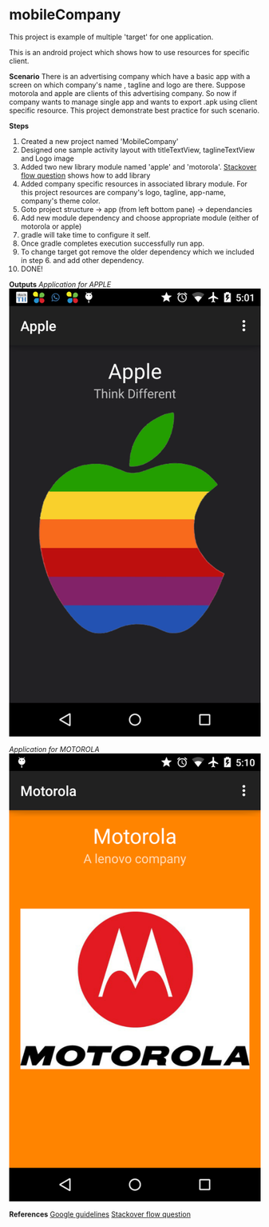 mobileCompany
=============

This project is example of multiple 'target' for one application. 

This is an android project which shows how to use resources for specific client. 

**Scenario**
There is an advertising company which have a basic app with a screen on which company's name , tagline and logo  are there. Suppose motorola and apple are clients of this advertising company. So now if company wants to manage single app and wants to export .apk using client specific resource. This project demonstrate best practice for such scenario.



**Steps**

 1. Created a new project named 'MobileCompany'
 2. Designed one sample activity layout with titleTextView, taglineTextView and Logo image
 3. Added two new library module named 'apple' and 'motorola'. [Stackover flow  question](http://stackoverflow.com/questions/16601299/how-to-create-a-library-project-in-android-studio-and-an-application-project-tha) shows how to add library
 4. Added company specific resources in associated library module. For this project resources are company's logo, tagline, app-name, company's theme color.
 5. Goto project structure -> app (from left bottom pane) -> dependancies
 6. Add new module dependency and choose appropriate module (either of motorola or apple)
 7. gradle will take time to configure it self. 
 8. Once gradle completes execution successfully run app.
 9. To change target got remove the older dependency which we included in step 6. and add other dependency.
 10. DONE!

**Outputs**
*Application for APPLE*
![Application for apple](https://raw.githubusercontent.com/hbb20/mobileCompany/master/app/src/main/res/drawable/Screenshot_2014-12-25-17-01-42.png)

*Application for MOTOROLA*
![Application for motorola](https://raw.githubusercontent.com/hbb20/mobileCompany/master/app/src/main/res/drawable/Screenshot_2014-12-25-17-10-03.png)



**References**
[Google guidelines](http://developer.android.com/tools/projects/index.html)
[Stackover flow  question](http://stackoverflow.com/questions/16601299/how-to-create-a-library-project-in-android-studio-and-an-application-project-tha)
